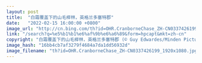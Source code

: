 ```yaml
---
layout: post
title:  "白霜覆盖下的山毛榉林，英格兰多塞特郡"
date:   "2022-02-15 16:00:00 +0800"
image_url: "http://cn.bing.com/th?id=OHR.CranborneChase_ZH-CN0337426199_1920x1080.jpg&rf=LaDigue_1920x1080.jpg&pid=hp"
link: "/search?q=%e5%b1%b1%e6%af%9b%e6%a6%89&form=hpcapt&mkt=zh-cn"
copyright: "白霜覆盖下的山毛榉林，英格兰多塞特郡 (© Guy Edwardes/Minden Pictures)"
image_hash: "16bb4cb7af3279f4684a7da1dd56932d"
image_filename: "th?id=OHR.CranborneChase_ZH-CN0337426199_1920x1080.jpg&rf=LaDigue_1920x1080.jpg&pid=hp"
---
```

